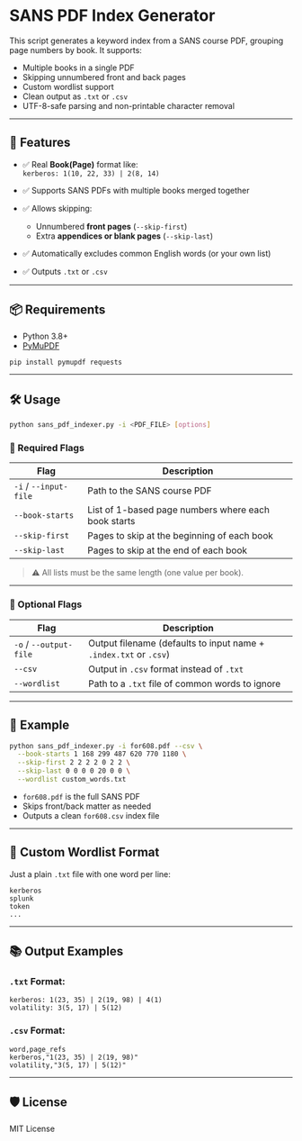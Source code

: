# SANS PDF Index Generator

This script generates a keyword index from a SANS course PDF, grouping page numbers by book. It supports:

- Multiple books in a single PDF
- Skipping unnumbered front and back pages
- Custom wordlist support
- Clean output as `.txt` or `.csv`
- UTF-8-safe parsing and non-printable character removal

---

## 🚀 Features

- ✅ Real **Book(Page)** format like:  
  `kerberos: 1(10, 22, 33) | 2(8, 14)`

- ✅ Supports SANS PDFs with multiple books merged together

- ✅ Allows skipping:
  - Unnumbered **front pages** (`--skip-first`)
  - Extra **appendices or blank pages** (`--skip-last`)

- ✅ Automatically excludes common English words (or your own list)

- ✅ Outputs `.txt` or `.csv`

---

## 📦 Requirements

- Python 3.8+
- [PyMuPDF](https://github.com/pymupdf/PyMuPDF)

```bash
pip install pymupdf requests
```

---

## 🛠️ Usage

```bash
python sans_pdf_indexer.py -i <PDF_FILE> [options]
```

### 🔑 Required Flags

| Flag | Description |
|------|-------------|
| `-i` / `--input-file` | Path to the SANS course PDF |
| `--book-starts` | List of 1-based page numbers where each book starts |
| `--skip-first` | Pages to skip at the beginning of each book |
| `--skip-last` | Pages to skip at the end of each book |

> ⚠️ All lists must be the same length (one value per book).

---

### 🔧 Optional Flags

| Flag | Description |
|------|-------------|
| `-o` / `--output-file` | Output filename (defaults to input name + `.index.txt` or `.csv`) |
| `--csv` | Output in `.csv` format instead of `.txt` |
| `--wordlist` | Path to a `.txt` file of common words to ignore |

---

## 📄 Example

```bash
python sans_pdf_indexer.py -i for608.pdf --csv \
  --book-starts 1 168 299 487 620 770 1180 \
  --skip-first 2 2 2 2 0 2 2 \
  --skip-last 0 0 0 0 20 0 0 \
  --wordlist custom_words.txt
```

- `for608.pdf` is the full SANS PDF
- Skips front/back matter as needed
- Outputs a clean `for608.csv` index file

---

## 🧠 Custom Wordlist Format

Just a plain `.txt` file with one word per line:

```
kerberos
splunk
token
...
```

---

## 📚 Output Examples

### `.txt` Format:
```
kerberos: 1(23, 35) | 2(19, 98) | 4(1)
volatility: 3(5, 17) | 5(12)
```

### `.csv` Format:
```
word,page_refs
kerberos,"1(23, 35) | 2(19, 98)"
volatility,"3(5, 17) | 5(12)"
```

---

## 🛡️ License

MIT License
